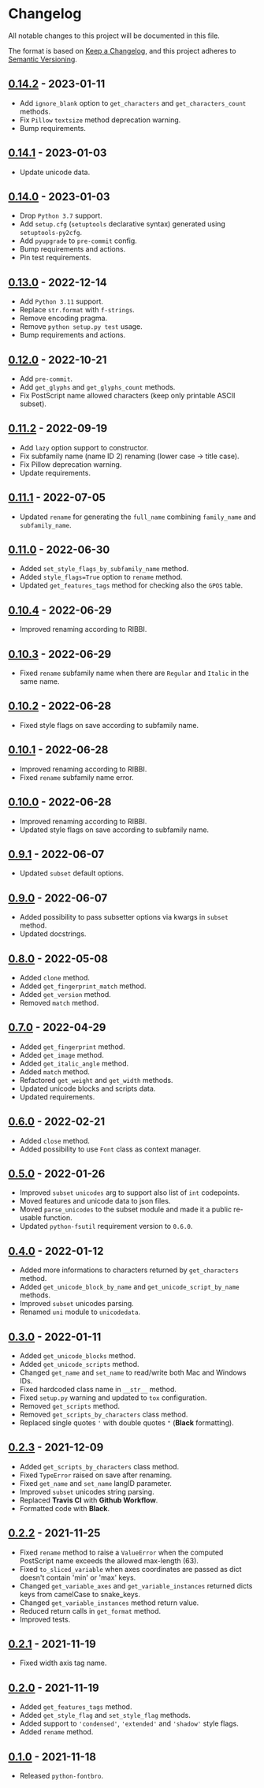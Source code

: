 # Changelog
All notable changes to this project will be documented in this file.

The format is based on [Keep a Changelog](https://keepachangelog.com/en/1.0.0/),
and this project adheres to [Semantic Versioning](https://semver.org/spec/v2.0.0.html).

## [0.14.2](https://github.com/fabiocaccamo/python-fontbro/releases/tag/0.14.2) - 2023-01-11
-   Add `ignore_blank` option to `get_characters` and `get_characters_count` methods.
-   Fix `Pillow` `textsize` method deprecation warning.
-   Bump requirements.

## [0.14.1](https://github.com/fabiocaccamo/python-fontbro/releases/tag/0.14.1) - 2023-01-03
-   Update unicode data.

## [0.14.0](https://github.com/fabiocaccamo/python-fontbro/releases/tag/0.14.0) - 2023-01-03
-   Drop `Python 3.7` support.
-   Add `setup.cfg` (`setuptools` declarative syntax) generated using `setuptools-py2cfg`.
-   Add `pyupgrade` to `pre-commit` config.
-   Bump requirements and actions.
-   Pin test requirements.

## [0.13.0](https://github.com/fabiocaccamo/python-fontbro/releases/tag/0.13.0) - 2022-12-14
-   Add `Python 3.11` support.
-   Replace `str.format` with `f-strings`.
-   Remove encoding pragma.
-   Remove `python setup.py test` usage.
-   Bump requirements and actions.

## [0.12.0](https://github.com/fabiocaccamo/python-fontbro/releases/tag/0.12.0) - 2022-10-21
-   Add `pre-commit`.
-   Add `get_glyphs` and `get_glyphs_count` methods.
-   Fix PostScript name allowed characters (keep only printable ASCII subset).

## [0.11.2](https://github.com/fabiocaccamo/python-fontbro/releases/tag/0.11.2) - 2022-09-19
-   Add `lazy` option support to constructor.
-   Fix subfamily name (name ID 2) renaming (lower case -> title case).
-   Fix Pillow deprecation warning.
-   Update requirements.

## [0.11.1](https://github.com/fabiocaccamo/python-fontbro/releases/tag/0.11.1) - 2022-07-05
-   Updated `rename` for generating the `full_name` combining `family_name` and `subfamily_name`.

## [0.11.0](https://github.com/fabiocaccamo/python-fontbro/releases/tag/0.11.0) - 2022-06-30
-   Added `set_style_flags_by_subfamily_name` method.
-   Added `style_flags=True` option to `rename` method.
-   Updated `get_features_tags` method for checking also the `GPOS` table.

## [0.10.4](https://github.com/fabiocaccamo/python-fontbro/releases/tag/0.10.4) - 2022-06-29
-   Improved renaming according to RIBBI.

## [0.10.3](https://github.com/fabiocaccamo/python-fontbro/releases/tag/0.10.3) - 2022-06-29
-   Fixed `rename` subfamily name when there are `Regular` and `Italic` in the same name.

## [0.10.2](https://github.com/fabiocaccamo/python-fontbro/releases/tag/0.10.2) - 2022-06-28
-   Fixed style flags on save according to subfamily name.

## [0.10.1](https://github.com/fabiocaccamo/python-fontbro/releases/tag/0.10.1) - 2022-06-28
-   Improved renaming according to RIBBI.
-   Fixed `rename` subfamily name error.

## [0.10.0](https://github.com/fabiocaccamo/python-fontbro/releases/tag/0.10.0) - 2022-06-28
-   Improved renaming according to RIBBI.
-   Updated style flags on save according to subfamily name.

## [0.9.1](https://github.com/fabiocaccamo/python-fontbro/releases/tag/0.9.1) - 2022-06-07
-   Updated `subset` default options.

## [0.9.0](https://github.com/fabiocaccamo/python-fontbro/releases/tag/0.9.0) - 2022-06-07
-   Added possibility to pass subsetter options via kwargs in `subset` method.
-   Updated docstrings.

## [0.8.0](https://github.com/fabiocaccamo/python-fontbro/releases/tag/0.8.0) - 2022-05-08
-   Added `clone` method.
-   Added `get_fingerprint_match` method.
-   Added `get_version` method.
-   Removed `match` method.

## [0.7.0](https://github.com/fabiocaccamo/python-fontbro/releases/tag/0.7.0) - 2022-04-29
-   Added `get_fingerprint` method.
-   Added `get_image` method.
-   Added `get_italic_angle` method.
-   Added `match` method.
-   Refactored `get_weight` and `get_width` methods.
-   Updated unicode blocks and scripts data.
-   Updated requirements.

## [0.6.0](https://github.com/fabiocaccamo/python-fontbro/releases/tag/0.6.0) - 2022-02-21
-   Added `close` method.
-   Added possibility to use `Font` class as context manager.

## [0.5.0](https://github.com/fabiocaccamo/python-fontbro/releases/tag/0.5.0) - 2022-01-26
-   Improved `subset` `unicodes` arg to support also list of `int` codepoints.
-   Moved features and unicode data to json files.
-   Moved `parse_unicodes` to the subset module and made it a public re-usable function.
-   Updated `python-fsutil` requirement version to `0.6.0`.

## [0.4.0](https://github.com/fabiocaccamo/python-fontbro/releases/tag/0.4.0) - 2022-01-12
-   Added more informations to characters returned by `get_characters` method.
-   Added `get_unicode_block_by_name` and `get_unicode_script_by_name` methods.
-   Improved `subset` unicodes parsing.
-   Renamed `uni` module to `unicodedata`.

## [0.3.0](https://github.com/fabiocaccamo/python-fontbro/releases/tag/0.3.0) - 2022-01-11
-   Added `get_unicode_blocks` method.
-   Added `get_unicode_scripts` method.
-   Changed `get_name` and `set_name` to read/write both Mac and Windows IDs.
-   Fixed hardcoded class name in `__str__` method.
-   Fixed `setup.py` warning and updated to `tox` configuration.
-   Removed `get_scripts` method.
-   Removed `get_scripts_by_characters` class method.
-   Replaced single quotes `'` with double quotes `"` (**Black** formatting).

## [0.2.3](https://github.com/fabiocaccamo/python-fontbro/releases/tag/0.2.3) - 2021-12-09
-   Added `get_scripts_by_characters` class method.
-   Fixed `TypeError` raised on save after renaming.
-   Fixed `get_name` and `set_name` langID parameter.
-   Improved `subset` unicodes string parsing.
-   Replaced **Travis CI** with **Github Workflow**.
-   Formatted code with **Black**.

## [0.2.2](https://github.com/fabiocaccamo/python-fontbro/releases/tag/0.2.2) - 2021-11-25
-   Fixed `rename` method to raise a `ValueError` when the computed PostScript name exceeds the allowed max-length (63).
-   Fixed `to_sliced_variable` when axes coordinates are passed as dict doesn't contain 'min' or 'max' keys.
-   Changed `get_variable_axes` and `get_variable_instances` returned dicts keys from camelCase to snake_keys.
-   Changed `get_variable_instances` method return value.
-   Reduced return calls in `get_format` method.
-   Improved tests.

## [0.2.1](https://github.com/fabiocaccamo/python-fontbro/releases/tag/0.2.1) - 2021-11-19
-   Fixed width axis tag name.

## [0.2.0](https://github.com/fabiocaccamo/python-fontbro/releases/tag/0.2.0) - 2021-11-19
-   Added `get_features_tags` method.
-   Added `get_style_flag` and `set_style_flag` methods.
-   Added support to `'condensed'`, `'extended'` and `'shadow'` style flags.
-   Added `rename` method.

## [0.1.0](https://github.com/fabiocaccamo/python-fontbro/releases/tag/0.1.0) - 2021-11-18
-   Released `python-fontbro`.
